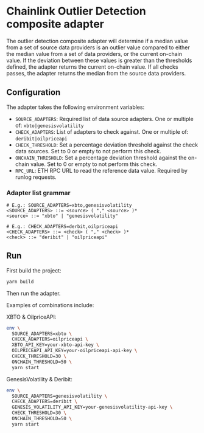 # Chainlink Outlier Detection composite adapter

The outlier detection composite adapter will determine if a median value from a set of source data providers is an
outlier value compared to either the median value from a set of data providers, or the current on-chain value. If the
deviation between these values is greater than the thresholds defined, the adapter returns the current on-chain value.
If all checks passes, the adapter returns the median from the source data providers.

## Configuration

The adapter takes the following environment variables:

- `SOURCE_ADAPTERS`: Required list of data source adapters. One or multiple of: `xbto|genesisvolatility`
- `CHECK_ADAPTERS`: List of adapters to check against. One or multiple of: `deribit|oilpriceapi`
- `CHECK_THRESHOLD`: Set a percentage deviation threshold against the check data sources. Set to 0 or empty to not
perform this check.
- `ONCHAIN_THRESHOLD`: Set a percentage deviation threshold against the on-chain value. Set to 0 or empty to not
perform this check.
- `RPC_URL`: ETH RPC URL to read the reference data value. Required by runlog requests.

### Adapter list grammar

```ebnf
# E.g.: SOURCE_ADAPTERS=xbto,genesisvolatility
<SOURCE_ADAPTERS> ::= <source> ( "," <source> )*
<source> ::= "xbto" | "genesisvolatility"

# E.g.: CHECK_ADAPTERS=derbit,oilpriceapi
<CHECK_ADAPTERS> ::= <check> ( "," <check> )*
<check> ::= "deribit" | "oilpriceapi"
```

## Run

First build the project:

```bash
yarn build
```

Then run the adapter.

Examples of combinations include:

XBTO & OilpriceAPI:

```bash
env \
  SOURCE_ADAPTERS=xbto \
  CHECK_ADAPTERS=oilpriceapi \
  XBTO_API_KEY=your-xbto-api-key \
  OILPRICEAPI_API_KEY=your-oilpriceapi-api-key \
  CHECK_THRESHOLD=30 \
  ONCHAIN_THRESHOLD=50 \
  yarn start
```

GenesisVolatility & Deribit:

```bash
env \
  SOURCE_ADAPTERS=genesisvolatility \
  CHECK_ADAPTERS=deribit \
  GENESIS_VOLATILITY_API_KEY=your-genesisvolatility-api-key \
  CHECK_THRESHOLD=30 \
  ONCHAIN_THRESHOLD=50 \
  yarn start
```

